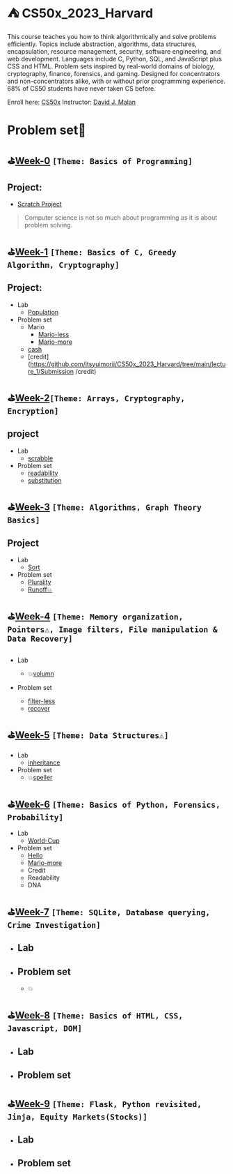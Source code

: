 # ⛺️ CS50x_2023_Harvard
This course teaches you how to think algorithmically and solve problems efficiently. Topics include abstraction, algorithms, data structures, encapsulation, resource management, security, software engineering, and web development. Languages include C, Python, SQL, and JavaScript plus CSS and HTML. Problem sets inspired by real-world domains of biology, cryptography, finance, forensics, and gaming. Designed for concentrators and non-concentrators alike, with or without prior programming experience. 68% of CS50 students have never taken CS before.

Enroll here: [CS50x](https://cs50.harvard.edu/x/2023/)
Instructor: [David J. Malan](https://cs.harvard.edu/malan/) 

# Problem set🚀

## ⛳[Week-0]()  `[Theme: Basics of Programming]`

## Project: 

  - [Scratch Project](https://scratch.mit.edu/projects/)
>  Computer science is not so much about programming as it is about problem solving.
## ⛳[Week-1](https://github.com/itsyuimorii/CS50x_2023_Harvard/tree/main/lecture_1) `[Theme: Basics of C, Greedy Algorithm, Cryptography]`

## Project: 

  - Lab
    - [Population](https://github.com/itsyuimorii/CS50x_2023_Harvard/tree/main/lecture_1/Submission%20/population)
  - Problem set
    - Mario
      - [Mario-less](https://github.com/itsyuimorii/CS50x_2023_Harvard/tree/main/lecture_1/Submission%20/mario-less)
      - [Mario-more](https://github.com/itsyuimorii/CS50x_2023_Harvard/tree/main/lecture_1/Submission%20/mario-more)
    - [cash](https://github.com/itsyuimorii/CS50x_2023_Harvard/tree/main/lecture_1/Submission%20/cash)
    - [credit](https://github.com/itsyuimorii/CS50x_2023_Harvard/tree/main/lecture_1/Submission /credit)

## ⛳[Week-2](https://github.com/itsyuimorii/CS50x_2023_Harvard/tree/main/lecture_2)`[Theme: Arrays, Cryptography, Encryption]`

##      project

- Lab
  - [scrabble](https://github.com/itsyuimorii/Harvard-CS50/tree/main/lecture_2/Submission/scrabble)
- Problem set
  - [readability](https://github.com/itsyuimorii/Harvard-CS50/tree/main/lecture_2/Submission/readability)
  - [substitution](https://github.com/itsyuimorii/Harvard-CS50/tree/main/lecture_2/Submission/substitution)

## ⛳[Week-3]() `[Theme: Algorithms, Graph Theory Basics]`

## Project

  - Lab
    - [Sort]( )
  - Problem set
    - [Plurality]( )
    - [Runoff💥]( )



## ⛳[Week-4]() `[Theme: Memory organization, Pointers⚠, Image filters, File manipulation & Data Recovery]`

## 

  - Lab

    - 💥[volumn](https://github.com/itsyuimorii/CS50x_2023_Harvard/tree/main/Week04/Submission/volume)
  - Problem set

    - [filter-less](https://github.com/itsyuimorii/CS50x_2023_Harvard/tree/main/Week04/Submission/fliter-less)
    - [recover](https://github.com/itsyuimorii/CS50x_2023_Harvard/tree/main/Week04/Submission/recover)

## ⛳[Week-5]( ) `[Theme: Data Structures⚠]`

  - Lab
    - [inheritance](https://github.com/itsyuimorii/CS50x_2023_Harvard/tree/main/Week_05/submission/inheritance)
  - Problem set
    - 💥[speller](https://github.com/itsyuimorii/CS50x_2023_Harvard/tree/main/Week_05/submission/speller)

## ⛳[Week-6]( ) `[Theme: Basics of Python, Forensics, Probability]`

  - Lab
    - [World-Cup](https://github.com/me50/itsyuimorii/tree/cs50/labs/2022/fall/worldcup)
  - Problem set
    - [Hello](https://github.com/itsyuimorii/CS50x_2023_Harvard/tree/main/Week_06%20Python/submission/Hello)
    - [Mario-more](https://github.com/me50/itsyuimorii/tree/ba2fdf770c9d437bf92491cc24a744ea9b50f083)
    - Credit
    - Readability
    - DNA

## ⛳[Week-7]() `[Theme: SQLite, Database querying, Crime Investigation]`

  - Lab
    - 
  - Problem set
    - 
    - 💥

## ⛳[Week-8]() `[Theme: Basics of HTML, CSS, Javascript, DOM]`

  - Lab
    - 
  - Problem set
    - 

## ⛳[Week-9]() `[Theme: Flask, Python revisited, Jinja, Equity Markets(Stocks)]`

  - Lab
    - 
  - Problem set
    - 
